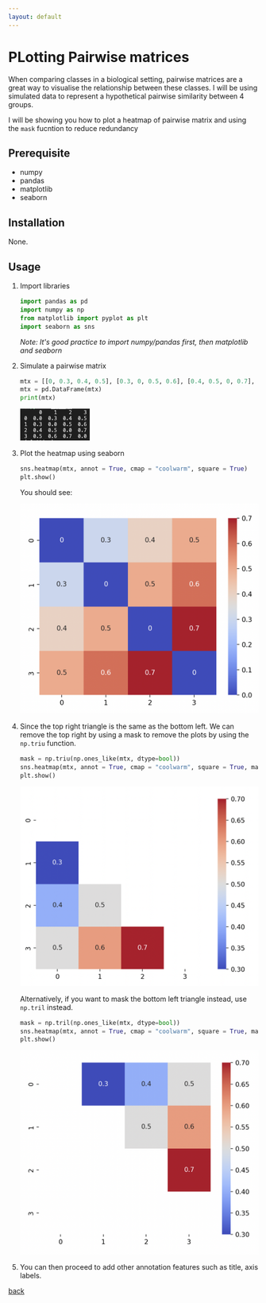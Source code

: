 ```yaml
---
layout: default
---
```


# PLotting Pairwise matrices

When comparing classes in a biological setting, pairwise matrices are a great way to visualise the relationship between these classes. I will be using simulated data to represent a hypothetical pairwise similarity between 4 groups. 

I will be showing you how to plot a heatmap of pairwise matrix and using the `mask` fucntion to reduce redundancy

## Prerequisite

* numpy
* pandas
* matplotlib
* seaborn

## Installation

None.

## Usage

1. Import libraries
    
    ```python
    import pandas as pd
    import numpy as np
    from matplotlib import pyplot as plt
    import seaborn as sns
    ```

    *Note: It's good practice to import numpy/pandas first, then matplotlib and seaborn*

2. Simulate a pairwise matrix
    
    ```python
    mtx = [[0, 0.3, 0.4, 0.5], [0.3, 0, 0.5, 0.6], [0.4, 0.5, 0, 0.7], [0.5, 0.6, 0.7, 0]]
    mtx = pd.DataFrame(mtx)
    print(mtx)
    ```
    
    ![mtx](../images/pairwise_matrix/mtx.png)

3. Plot the heatmap using seaborn

    ```python
    sns.heatmap(mtx, annot = True, cmap = "coolwarm", square = True)
    plt.show()
    ```

    You should see:

    ![no_mask](../images/pairwise_matrix/nomask.png)

4. Since the top right triangle is the same as the bottom left. We can remove the top right by using a mask to remove the plots by using the `np.triu` function.

    ```python
    mask = np.triu(np.ones_like(mtx, dtype=bool))
    sns.heatmap(mtx, annot = True, cmap = "coolwarm", square = True, mask = mask)
    plt.show()
    ```

    ![masked](../images/pairwise_matrix/mask.png)

    Alternatively, if you want to mask the bottom left triangle instead, use `np.tril` instead.

    ```python
    mask = np.tril(np.ones_like(mtx, dtype=bool))
    sns.heatmap(mtx, annot = True, cmap = "coolwarm", square = True, mask = mask)
    plt.show()
    ```

    ![masked l](../images/pairwise_matrix/mask_l.png)

5. You can then proceed to add other annotation features such as title, axis labels.
    
[back](../)